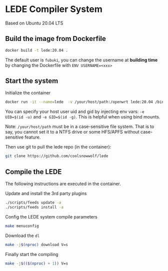 # LEDE Compiler System

Based on Ubuntu 20.04 LTS

## Build the image from Dockerfile

```bash
docker build -t lede:20.04 .
```

The default user is `fubuki`, you can change the username at **building time** by changing the Dockerfile with `ENV USERNAME=<xxx>`

## Start the system

Initialize the container

```bash
docker run -it --name=lede  -v /your/host/path:/openwrt lede:20.04 /bin/bash
```
You can specify your host user uid and gid by injecting env vars: `-e UID=$(id -u)` and `-e GID=$(id -g)`. This is helpful when using bind mounts.

Note: `/your/host/path` must be in a case-sensitive file system. That is to say, you cannot set it to a NTFS drive or some HFS/APFS without case-sensitive feature.

Then use git to pull the lede repo (in the container):

```bash
git clone https://github.com/coolsnowwolf/lede
```






## Compile the LEDE

The following instructions are executed in the container.



Update and install the 3rd party plugins

```bash
./scripts/feeds update -a
./scripts/feeds install -a
```



Config the LEDE system compile parameters

```bash
make menuconfig
```



Download the `dl`

```bash
make -j$(nproc) download V=s
```



Finally start the compiling

```bash
make -j$(($(nproc) + 1)) V=s
```

